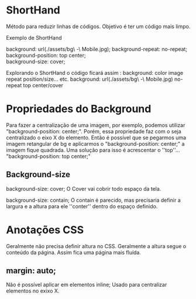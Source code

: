 # ShortHand

Método para reduzir linhas de códigos.
Objetivo é ter um código mais limpo.

Exemplo de ShortHand

background: url(./assets/bg\ -\ Mobile.jpg);
background-repeat: no-repeat;  
 background-position: top center;  
 background-size: cover;

Explorando o ShortHand o código ficará assim :
background: color image repeat position/size... etc.
background: url(./assets/bg\ -\ Mobile.jpg) no-repeat top center/cover

# Propriedades do Background

Para fazer a centralização de uma imagem, por exemplo, podemos utilizar "background-position: center;".
Porém, essa propriedade faz com o seja centralizado o eixo X do elemento. Então é possível que se pegarmos uma imagem retangular de bg e aplicarmos o "background-position: center;" a imagem fique quadrada. Uma solução para isso é acrescentar o ''top''... "background-position: top center;"

## Background-size

background-size: cover; O Cover vai cobrir todo espaço da tela.

background-size: contain; O contain é parecido, mas precisaria definir a largura e a altura para ele ''conter'' dentro do espaço definido.

# Anotações CSS
Geralmente não precisa definir altura no CSS.
Geralmente a altura segue o conteúdo da página. Assim fica uma página mais fluída.

## margin: auto;
Não é possível aplicar em elementos inline; 
Usado para centralizar elementos no exixo X.  
